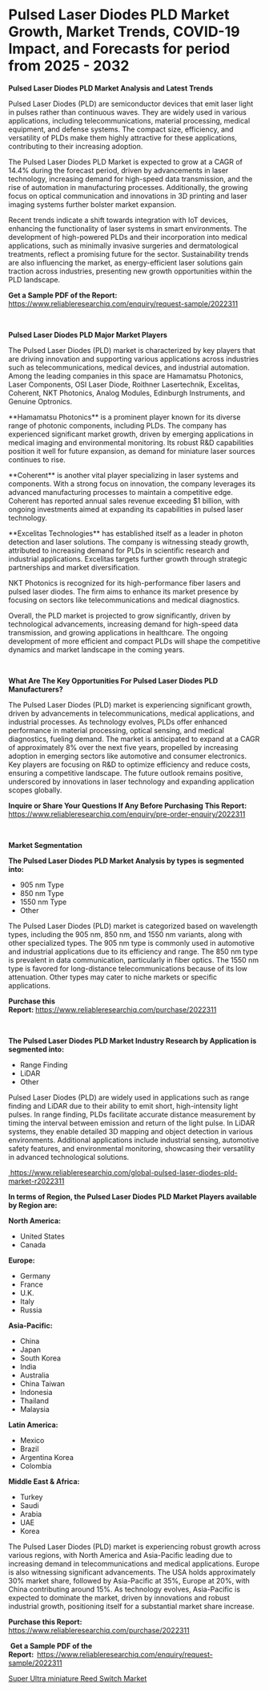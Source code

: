 <p><h1>Pulsed Laser Diodes PLD Market Growth, Market Trends, COVID-19 Impact, and Forecasts for period from 2025 - 2032</h1></p><p><strong>Pulsed Laser Diodes PLD Market Analysis and Latest Trends</strong></p>
<p><p>Pulsed Laser Diodes (PLD) are semiconductor devices that emit laser light in pulses rather than continuous waves. They are widely used in various applications, including telecommunications, material processing, medical equipment, and defense systems. The compact size, efficiency, and versatility of PLDs make them highly attractive for these applications, contributing to their increasing adoption.</p><p>The Pulsed Laser Diodes PLD Market is expected to grow at a CAGR of 14.4% during the forecast period, driven by advancements in laser technology, increasing demand for high-speed data transmission, and the rise of automation in manufacturing processes. Additionally, the growing focus on optical communication and innovations in 3D printing and laser imaging systems further bolster market expansion.</p><p>Recent trends indicate a shift towards integration with IoT devices, enhancing the functionality of laser systems in smart environments. The development of high-powered PLDs and their incorporation into medical applications, such as minimally invasive surgeries and dermatological treatments, reflect a promising future for the sector. Sustainability trends are also influencing the market, as energy-efficient laser solutions gain traction across industries, presenting new growth opportunities within the PLD landscape.</p></p>
<p><strong>Get a Sample PDF of the Report:&nbsp;</strong> <a href="https://www.reliableresearchiq.com/enquiry/request-sample/2022311?utm_campaign=2271&utm_medium=2&utm_source=Github&utm_content=ia&utm_term=29032025&utm_id=pulsed-laser-diodes-pld">https://www.reliableresearchiq.com/enquiry/request-sample/2022311</a></p>
<p>&nbsp;</p>
<p><strong>Pulsed Laser Diodes PLD Major Market Players</strong></p>
<p><p>The Pulsed Laser Diodes (PLD) market is characterized by key players that are driving innovation and supporting various applications across industries such as telecommunications, medical devices, and industrial automation. Among the leading companies in this space are Hamamatsu Photonics, Laser Components, OSI Laser Diode, Roithner Lasertechnik, Excelitas, Coherent, NKT Photonics, Analog Modules, Edinburgh Instruments, and Genuine Optronics.</p><p>**Hamamatsu Photonics** is a prominent player known for its diverse range of photonic components, including PLDs. The company has experienced significant market growth, driven by emerging applications in medical imaging and environmental monitoring. Its robust R&D capabilities position it well for future expansion, as demand for miniature laser sources continues to rise.</p><p>**Coherent** is another vital player specializing in laser systems and components. With a strong focus on innovation, the company leverages its advanced manufacturing processes to maintain a competitive edge. Coherent has reported annual sales revenue exceeding $1 billion, with ongoing investments aimed at expanding its capabilities in pulsed laser technology.</p><p>**Excelitas Technologies** has established itself as a leader in photon detection and laser solutions. The company is witnessing steady growth, attributed to increasing demand for PLDs in scientific research and industrial applications. Excelitas targets further growth through strategic partnerships and market diversification.</p><p>NKT Photonics is recognized for its high-performance fiber lasers and pulsed laser diodes. The firm aims to enhance its market presence by focusing on sectors like telecommunications and medical diagnostics. </p><p>Overall, the PLD market is projected to grow significantly, driven by technological advancements, increasing demand for high-speed data transmission, and growing applications in healthcare. The ongoing development of more efficient and compact PLDs will shape the competitive dynamics and market landscape in the coming years.</p></p>
<p>&nbsp;</p>
<p><strong>What Are The Key Opportunities For Pulsed Laser Diodes PLD Manufacturers?</strong></p>
<p><p>The Pulsed Laser Diodes (PLD) market is experiencing significant growth, driven by advancements in telecommunications, medical applications, and industrial processes. As technology evolves, PLDs offer enhanced performance in material processing, optical sensing, and medical diagnostics, fueling demand. The market is anticipated to expand at a CAGR of approximately 8% over the next five years, propelled by increasing adoption in emerging sectors like automotive and consumer electronics. Key players are focusing on R&D to optimize efficiency and reduce costs, ensuring a competitive landscape. The future outlook remains positive, underscored by innovations in laser technology and expanding application scopes globally.</p></p>
<p><strong>Inquire or Share Your Questions If Any Before Purchasing This Report:</strong> <a href="https://www.reliableresearchiq.com/enquiry/pre-order-enquiry/2022311?utm_campaign=2271&utm_medium=2&utm_source=Github&utm_content=ia&utm_term=29032025&utm_id=pulsed-laser-diodes-pld">https://www.reliableresearchiq.com/enquiry/pre-order-enquiry/2022311</a></p>
<p>&nbsp;</p>
<p><strong>Market Segmentation</strong></p>
<p><strong>The Pulsed Laser Diodes PLD Market Analysis by types is segmented into:</strong></p>
<p><ul><li>905 nm Type</li><li>850 nm Type</li><li>1550 nm Type</li><li>Other</li></ul></p>
<p><p>The Pulsed Laser Diodes (PLD) market is categorized based on wavelength types, including the 905 nm, 850 nm, and 1550 nm variants, along with other specialized types. The 905 nm type is commonly used in automotive and industrial applications due to its efficiency and range. The 850 nm type is prevalent in data communication, particularly in fiber optics. The 1550 nm type is favored for long-distance telecommunications because of its low attenuation. Other types may cater to niche markets or specific applications.</p></p>
<p><strong>Purchase this Report:&nbsp;</strong><a href="https://www.reliableresearchiq.com/purchase/2022311?utm_campaign=2271&utm_medium=2&utm_source=Github&utm_content=ia&utm_term=29032025&utm_id=pulsed-laser-diodes-pld">https://www.reliableresearchiq.com/purchase/2022311</a></p>
<p>&nbsp;</p>
<p><strong>The Pulsed Laser Diodes PLD Market Industry Research by Application is segmented into:</strong></p>
<p><ul><li>Range Finding</li><li>LiDAR</li><li>Other</li></ul></p>
<p><p>Pulsed Laser Diodes (PLD) are widely used in applications such as range finding and LiDAR due to their ability to emit short, high-intensity light pulses. In range finding, PLDs facilitate accurate distance measurement by timing the interval between emission and return of the light pulse. In LiDAR systems, they enable detailed 3D mapping and object detection in various environments. Additional applications include industrial sensing, automotive safety features, and environmental monitoring, showcasing their versatility in advanced technological solutions.</p></p>
<p><a href="https://www.reliableresearchiq.com/global-pulsed-laser-diodes-pld-market-r2022311?utm_campaign=2271&utm_medium=2&utm_source=Github&utm_content=ia&utm_term=29032025&utm_id=pulsed-laser-diodes-pld">&nbsp;https://www.reliableresearchiq.com/global-pulsed-laser-diodes-pld-market-r2022311</a></p>
<p><strong>In terms of Region, the Pulsed Laser Diodes PLD Market Players available by Region are:</strong></p>
<p>
    <p> <strong> North America: </strong>
        <ul>
            <li>United States</li>
            <li>Canada</li>
        </ul>
        </p> 
    <p> <strong> Europe: </strong>
        <ul>
            <li>Germany</li>
            <li>France</li>
            <li>U.K.</li>
            <li>Italy</li>
            <li>Russia</li>
        </ul>
        </p> 
    <p> <strong> Asia-Pacific: </strong>
        <ul>
            <li>China</li>
            <li>Japan</li>
            <li>South Korea</li>
            <li>India</li>
            <li>Australia</li>
            <li>China Taiwan</li>
            <li>Indonesia</li>
            <li>Thailand</li>
            <li>Malaysia</li>
        </ul>
        </p> 
    <p> <strong> Latin America: </strong>
        <ul>
            <li>Mexico</li>
            <li>Brazil</li>
            <li>Argentina Korea</li>
            <li>Colombia</li>
        </ul>
        </p> 
    <p> <strong> Middle East & Africa: </strong>
        <ul>
            <li>Turkey</li>
            <li>Saudi</li>
            <li>Arabia</li>
            <li>UAE</li>
            <li>Korea</li>
        </ul>
    </p>
    </p>
<p><p>The Pulsed Laser Diodes (PLD) market is experiencing robust growth across various regions, with North America and Asia-Pacific leading due to increasing demand in telecommunications and medical applications. Europe is also witnessing significant advancements. The USA holds approximately 30% market share, followed by Asia-Pacific at 35%, Europe at 20%, with China contributing around 15%. As technology evolves, Asia-Pacific is expected to dominate the market, driven by innovations and robust industrial growth, positioning itself for a substantial market share increase.</p></p>
<p><strong>Purchase this Report: </strong><a href="https://www.reliableresearchiq.com/purchase/2022311?utm_campaign=2271&utm_medium=2&utm_source=Github&utm_content=ia&utm_term=29032025&utm_id=pulsed-laser-diodes-pld">https://www.reliableresearchiq.com/purchase/2022311</a></p>
<p>&nbsp;<strong>Get a Sample PDF of the Report:&nbsp;&nbsp;</strong><a href="https://www.reliableresearchiq.com/enquiry/request-sample/2022311?utm_campaign=2271&utm_medium=2&utm_source=Github&utm_content=ia&utm_term=29032025&utm_id=pulsed-laser-diodes-pld">https://www.reliableresearchiq.com/enquiry/request-sample/2022311</a></p>
<p><strong></strong></p>
<p><p><a href="https://github.com/OlenFleming68/Market-Research-Report-List-1/blob/main/super-ultra-miniature-reed-switch-market.md?utm_campaign=2271&utm_medium=2&utm_source=Github&utm_content=ia&utm_term=29032025&utm_id=pulsed-laser-diodes-pld">Super Ultra miniature Reed Switch Market</a></p></p>